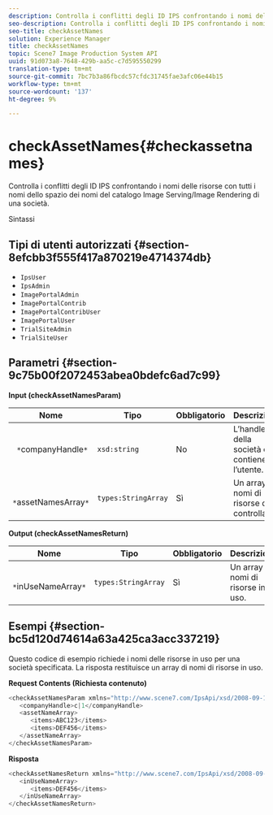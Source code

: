 ```yaml
---
description: Controlla i conflitti degli ID IPS confrontando i nomi delle risorse con tutti i nomi dello spazio dei nomi del catalogo Image Serving/Image Rendering di una società.
seo-description: Controlla i conflitti degli ID IPS confrontando i nomi delle risorse con tutti i nomi dello spazio dei nomi del catalogo Image Serving/Image Rendering di una società.
seo-title: checkAssetNames
solution: Experience Manager
title: checkAssetNames
topic: Scene7 Image Production System API
uuid: 91d073a8-7648-429b-aa5c-c7d595550299
translation-type: tm+mt
source-git-commit: 7bc7b3a86fbcdc57cfdc31745fae3afc06e44b15
workflow-type: tm+mt
source-wordcount: '137'
ht-degree: 9%

---
```



# checkAssetNames{#checkassetnames}

Controlla i conflitti degli ID IPS confrontando i nomi delle risorse con tutti i nomi dello spazio dei nomi del catalogo Image Serving/Image Rendering di una società.

Sintassi

## Tipi di utenti autorizzati {#section-8efcbb3f555f417a870219e4714374db}

* `IpsUser`
* `IpsAdmin`
* `ImagePortalAdmin`
* `ImagePortalContrib`
* `ImagePortalContribUser`
* `ImagePortalUser`
* `TrialSiteAdmin`
* `TrialSiteUser`

## Parametri {#section-9c75b00f2072453abea0bdefc6ad7c99}

**Input (checkAssetNamesParam)**

| Nome | Tipo | Obbligatorio | Descrizione |
|---|---|---|---|
| ` *`companyHandle`*` | `xsd:string` | No | L’handle della società che contiene l’utente. |
| ` *`assetNamesArray`*` | `types:StringArray` | Sì | Un array di nomi di risorse da controllare. |

**Output (checkAssetNamesReturn)**

| Nome | Tipo | Obbligatorio | Descrizione |
|---|---|---|---|
| ` *`inUseNameArray`*` | `types:StringArray` | Sì | Un array di nomi di risorse in uso. |

## Esempi {#section-bc5d120d74614a63a425ca3acc337219}

Questo codice di esempio richiede i nomi delle risorse in uso per una società specificata. La risposta restituisce un array di nomi di risorse in uso.

**Request Contents (Richiesta contenuto)**

```java
<checkAssetNamesParam xmlns="http://www.scene7.com/IpsApi/xsd/2008-09-10">
   <companyHandle>c|1</companyHandle>
   <assetNameArray>
      <items>ABC123</items>
      <items>DEF456</items>
   </assetNameArray>
</checkAssetNamesParam>
```

**Risposta**

```java
<checkAssetNamesReturn xmlns="http://www.scene7.com/IpsApi/xsd/2008-09-10">
   <inUseNameArray>
      <items>DEF456</items>
   </inUseNameArray>
</checkAssetNamesReturn>
```

